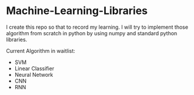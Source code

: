 # Machine-Learning-Libraries
I create this repo so that to record my learning. I will try to implement those algorithm from scratch in python by using numpy and standard python libraries. <br>

Current Algorithm in waitlist: <br>
- SVM
- Linear Classifier
- Neural Network
- CNN
- RNN

